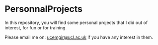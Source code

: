 # PersonnalProjects
In this repository, you will find some personal projects that I did out of interest, for fun or for training.

Please email me on: ucemgir@ucl.ac.uk if you have any interest in them.

